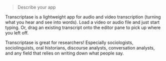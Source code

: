 > Describe your app

Transcriptase is a lightweight app for audio and video transcription (turning what you hear and see into words). Load a video or audio file and just start typing. Or, drag an existing transcript onto the editor pane to pick up where you left off.

Transcriptase is great for researchers! Especially sociologists, sociolinguists, oral historians, discourse analysts, conversation analysts, and any field that relies on writing down what people say.
